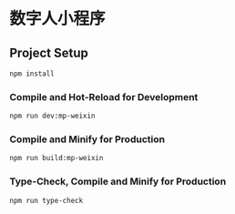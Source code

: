 # 数字人小程序

## Project Setup

```sh
npm install
```

### Compile and Hot-Reload for Development

```sh
npm run dev:mp-weixin
```

### Compile and Minify for Production

```sh
npm run build:mp-weixin
```

### Type-Check, Compile and Minify for Production

```sh
npm run type-check
```
